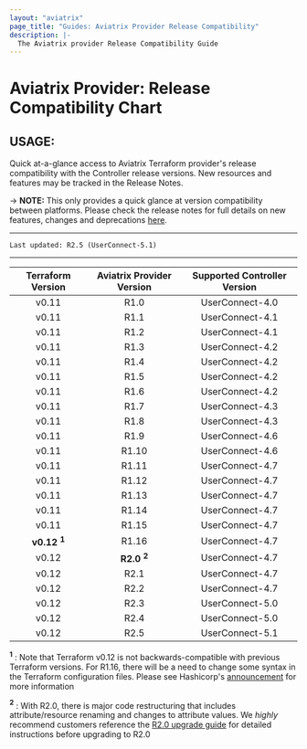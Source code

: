 ```yaml
---
layout: "aviatrix"
page_title: "Guides: Aviatrix Provider Release Compatibility"
description: |-
  The Aviatrix provider Release Compatibility Guide
---
```


# Aviatrix Provider: Release Compatibility Chart

## USAGE:
Quick at-a-glance access to Aviatrix Terraform provider's release compatibility with the Controller release versions. New resources and features may be tracked in the Release Notes.

-> **NOTE:** This only provides a quick glance at version compatibility between platforms. Please check the release notes for full details on new features, changes and deprecations [here](https://www.terraform.io/docs/providers/aviatrix/guides/release-notes.html).


---

``Last updated: R2.5 (UserConnect-5.1)``


---


| Terraform Version | Aviatrix Provider Version | Supported Controller Version |
|:-----------------:|:-------------------------:|:----------------------------:|
| v0.11             | R1.0                      | UserConnect-4.0              |
| v0.11             | R1.1                      | UserConnect-4.1              |
| v0.11             | R1.2                      | UserConnect-4.1              |
| v0.11             | R1.3                      | UserConnect-4.2              |
| v0.11             | R1.4                      | UserConnect-4.2              |
| v0.11             | R1.5                      | UserConnect-4.2              |
| v0.11             | R1.6                      | UserConnect-4.2              |
| v0.11             | R1.7                      | UserConnect-4.3              |
| v0.11             | R1.8                      | UserConnect-4.3              |
| v0.11             | R1.9                      | UserConnect-4.6              |
| v0.11             | R1.10                     | UserConnect-4.6              |
| v0.11             | R1.11                     | UserConnect-4.7              |
| v0.11             | R1.12                     | UserConnect-4.7              |
| v0.11             | R1.13                     | UserConnect-4.7              |
| v0.11             | R1.14                     | UserConnect-4.7              |
| v0.11             | R1.15                     | UserConnect-4.7              |
| **v0.12 <sup>1</sup>** | R1.16                | UserConnect-4.7              |
| v0.12             | **R2.0 <sup>2</sup>**     | UserConnect-4.7              |
| v0.12             | R2.1                      | UserConnect-4.7              |
| v0.12             | R2.2                      | UserConnect-4.7              |
| v0.12             | R2.3                      | UserConnect-5.0              |
| v0.12             | R2.4                      | UserConnect-5.0              |
| v0.12             | R2.5                      | UserConnect-5.1              |

**<sup>1</sup>** : Note that Terraform v0.12 is not backwards-compatible with previous Terraform versions. For R1.16, there will be a need to change some syntax in the Terraform configuration files. Please see Hashicorp's [announcement](https://www.hashicorp.com/blog/announcing-terraform-0-12) for more information

**<sup>2</sup>** : With R2.0, there is major code restructuring that includes attribute/resource renaming and changes to attribute values. We *highly* recommend customers reference the [R2.0 upgrade guide](https://www.terraform.io/docs/providers/aviatrix/guides/v2-upgrade-guide.html) for detailed instructions before upgrading to R2.0
